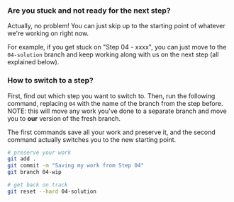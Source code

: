 ### Are you stuck and not ready for the next step?

Actually, no problem! You can just skip up to the starting point of whatever we're working on right now.

For example, if you get stuck on "Step 04 - xxxx", you can just move to the `04-solution` branch and keep working along with us on the next step (all explained below).

### How to switch to a step?

First, find out which step you want to switch to. Then, run the following command, replacing `04` with the name of the branch from the step before. NOTE: this will move any work you've done to a separate branch and move you to **our** version of the fresh branch.

The first commands save all your work and preserve it, and the second command actually switches you to the new starting point.

```bash
# preserve your work
git add .
git commit -m "Saving my work from Step 04"
git branch 04-wip

# get back on track
git reset --hard 04-solution
```
